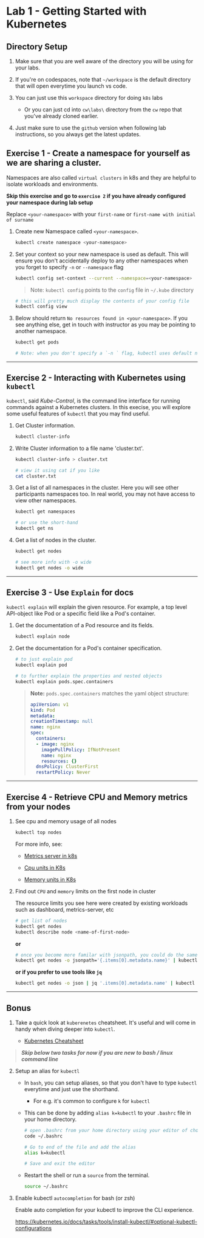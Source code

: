 # Lab 1 - Getting Started with Kubernetes

## Directory Setup

1. Make sure that you are well aware of the directory you will be using for your labs.

2. If you're on codespaces, note that `~/workspace` is the default directory that will open everytime you launch vs code.

3. You can just use this `workspace` directory for doing `k8s` labs

    * Or you can just cd into `cw\labs\` directory from the `cw` repo that you've already cloned earlier.

4. Just make sure to use the `github` version when following lab instructions, so you always get the latest updates.

## Exercise 1 - Create a namespace for yourself as we are sharing a cluster.

Namespaces are also called `virtual clusters` in k8s and they are helpful to isolate workloads and environments. 

**Skip this exercise and go to `exercise 2` if you have already configured your namespace during lab setup**

Replace `<your-namespace>` with your `first-name` or `first-name with initial of surname`

1. Create new Namespace called `<your-namespace>`.
    
    ```bash
    kubectl create namespace <your-namespace>
    ```

2. Set your context so your new namespace is used as default. This will ensure you don't accidentally deploy to any other namespaces when you forget to specify `-n` or `--namespace` flag

    ```bash
    kubectl config set-context --current --namespace=<your-namespace>
    ```

    > Note: `kubectl config` points to the `config` file  in `~/.kube` directory

    ```bash
    # this will pretty much display the contents of your config file
    kubectl config view
    ```

3. Below should return `No resources found in <your-namespace>`. If you see anything else, get in touch with instructor as you may be pointing to another namespace.

    ```bash
    kubectl get pods

    # Note: when you don't specify a `-n ` flag, kubectl uses default namespace that you have configured in your context.
    ```

---

## Exercise 2 - Interacting with Kubernetes using `kubectl`

```kubectl```, said *Kube-Control*, is the  command line interface for running commands against a Kubernetes clusters. In this execise, you will explore some useful features of ```kubectl``` that you may find useful.

1. Get Cluster information.

    ```bash
    kubectl cluster-info
    ```

2. Write Cluster information to a file name 'cluster.txt'.

    ```bash
    kubectl cluster-info > cluster.txt

    # view it using cat if you like
    cat cluster.txt
    ```

3. Get a list of all namespaces in the cluster. Here you will see other participants namespaces too. In real world, you may not have access to view other namespaces.

    ```bash
    kubectl get namespaces

    # or use the short-hand
    kubectl get ns
    ```

4. Get a list of nodes in the cluster.

    ```bash
    kubectl get nodes 

    # see more info with -o wide
    kubectl get nodes -o wide

    ```
 ---

## Exercise 3 - Use `Explain` for docs

```kubectl explain``` will explain the given resource. For example, a top level API-object like Pod or a specific field like a Pod's container. 

1. Get the documentation of a Pod resource and its fields.

    ```bash
    kubectl explain node
    ```

2. Get the documentation for a Pod's container specification.

    ```bash
    # to just explain pod
    kubectl explain pod  

    # to further explain the properties and nested objects
    kubectl explain pods.spec.containers
    ```

    > **Note:** ```pods.spec.containers``` matches the yaml object structure:
    > ```yaml
    > apiVersion: v1
    > kind: Pod
    > metadata:
    > creationTimestamp: null
    > name: nginx
    > spec:
    >   containers:
    >   - image: nginx
    >     imagePullPolicy: IfNotPresent
    >     name: nginx
    >     resources: {}
    >   dnsPolicy: ClusterFirst
    >   restartPolicy: Never
    > ```

---

## Exercise 4 - Retrieve CPU and Memory metrics from your nodes

1. See cpu and memory usage of all nodes

    ```bash    
    kubectl top nodes    
    ```

    For more info, see:   

    * [Metrics server in k8s](https://github.com/kubernetes-sigs/metrics-server)
    
    * [Cpu units in K8s](https://kubernetes.io/docs/tasks/configure-pod-container/assign-cpu-resource/#cpu-units)

    * [Memory units in K8s](https://kubernetes.io/docs/tasks/configure-pod-container/assign-memory-resource/#memory-units)

2. Find out `CPU` and `memory` limits on the first node in cluster

    The resource limits you see here were created by existing workloads such as dashboard, metrics-server, etc

    ```bash    
    # get list of nodes
    kubectl get nodes     
    kubectl describe node <name-of-first-node> 
    ```

    **or**
    ```bash
    # once you become more familar with jsonpath, you could do the same like this
    kubectl get nodes -o jsonpath='{.items[0].metadata.name}' | kubectl describe node
    ```

    **or if you prefer to use tools like `jq`**
    ```bash
    kubectl get nodes -o json | jq '.items[0].metadata.name' | kubectl describe node
    ```
---

## Bonus

1. Take a quick look at `kuberenetes` cheatsheet. It's useful and will come in handy when diving deeper into `kubectl`.

    * [Kubernetes Cheatsheet](https://kubernetes.io/docs/reference/kubectl/cheatsheet/)

 > **_Skip below two tasks for now if you are new to bash / linux command line_**

2. Setup an alias for `kubectl`

    * In `bash`, you can setup aliases, so that you don't have to type `kubectl` everytime and just use the shorthand.

        * For e.g. it's common to configure `k` for `kubectl`

    * This can be done by adding `alias k=kubectl` to your `.bashrc` file in your home directory.

        ```bash    
        # open .bashrc from your home directory using your editor of choice. 
        code ~/.bashrc

        # Go to end of the file and add the alias
        alias k=kubectl

        # Save and exit the editor
        ```  

    * Restart the shell or run a `source` from the terminal.

        ```bash
        source ~/.bashrc
        ```

2. Enable kubectl `autocompletion` for bash (or zsh)   

    Enable auto completion for your kubectl to improve the CLI experience. 

    https://kubernetes.io/docs/tasks/tools/install-kubectl/#optional-kubectl-configurations

